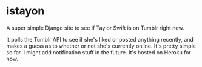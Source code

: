 istayon
=======

A super simple Django site to see if Taylor Swift is on Tumblr right now.

It polls the Tumblr API to see if she's liked or posted anything recently, and makes a guess as to whether or not she's currently online. It's pretty simple so far. I might add notification stuff in the future. It's hosted on Heroku for now.
